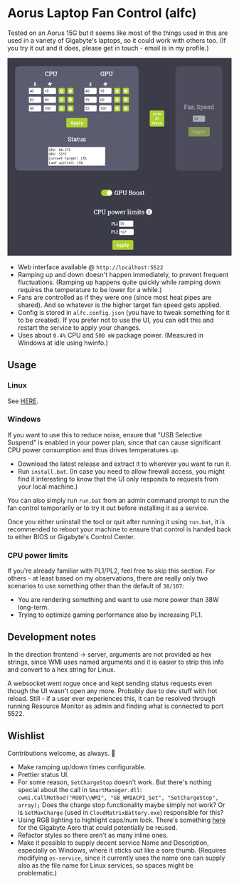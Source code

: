 # Aorus Laptop Fan Control (alfc)

Tested on an Aorus 15G but it seems like most of the things used in this are used in 
a variety of Gigabyte's laptops, so it could work with others too. (If you try it out and it does, 
please get in touch - email is in my profile.)

![Screenshot](/assets/screenshot.png?raw=true)

- Web interface available @ `http://localhost:5522`
- Ramping up and down doesn't happen immediately, to prevent frequent fluctuations.
(Ramping up happens quite quickly while ramping down requires the temperature to 
be lower for a while.)
- Fans are controlled as if they were one (since most heat pipes are shared). And so 
whatever is the higher target fan speed gets applied.
- Config is stored in `alfc.config.json` (you have to tweak something for it to be 
created). If you prefer not to use the UI, you can edit this and restart the service 
to apply your changes.
- Uses about `0.4%` CPU and `500 mW` package power. (Measured in Windows at idle 
using hwinfo.)

## Usage

### Linux

See [HERE](./LINUX.md).

### Windows

If you want to use this to reduce noise, ensure that "USB Selective Suspend" 
is enabled in your power plan, since that can cause significant CPU power consumption and 
thus drives temperatures up.

- Download the latest release and extract it to wherever you want to run it.
- Run `install.bat`. (In case you need to allow firewall access, you might find it 
interesting to know that the UI only responds to requests from your local machine.)

You can also simply run `run.bat` from an admin command prompt to run the fan 
control temporarily or to try it out before installing it as a service.

Once you either uninstall the tool or quit after running it using `run.bat`, it 
is recommended to reboot your machine to ensure that control is handed back to 
either BIOS or Gigabyte's Control Center.

### CPU power limits

If you're already familiar with PL1/PL2, feel free to skip this section. For others - 
at least based on my observations, there are really only two scenarios to use something 
other than the default of `38/107`:

- You are rendering something and want to use more power than 38W long-term.
- Trying to optimize gaming performance also by increasing PL1.

## Development notes

In the direction frontend -> server, arguments are not provided as hex strings, since 
WMI uses named arguments and it is easier to strip this info and convert to a 
hex string for Linux.

A websocket went rogue once and kept sending status requests even though the UI wasn't open 
any more. Probably due to dev stuff with hot reload. Still - if a user ever experiences this, 
it can be resolved through running Resource Monitor as admin and finding what is connected 
to port 5522.

## Wishlist

Contributions welcome, as always. 🙂

- Make ramping up/down times configurable.
- Prettier status UI.
- For some reason, `SetChargeStop` doesn't work. But there's nothing special about 
the call in `SmartManager.dll`: `cwmi.CallMethod("ROOT\\WMI", "GB_WMIACPI_Set", "SetChargeStop", array);`
Does the charge stop functionality maybe simply not work?
Or is `SetMaxCharge` (used in `CloudMatrixBattery.exe`) responsible for this?
- Using RGB lighting to highlight caps/num lock. There's something [here](https://gitlab.com/wtwrp/aeroctl/-/tree/master/Samples/AeroCtl.Rgb.LockKeys) 
for the Gigabyte Aero that could potentially be reused.
- Refactor styles so there aren't as many inline ones.
- Make it possible to supply decent service Name and Description, especially on Windows, where it 
sticks out like a sore thumb. (Requires modifying `os-service`, since it currently uses the name one 
can supply also as the file name for Linux services, so spaces might be problematic.)
